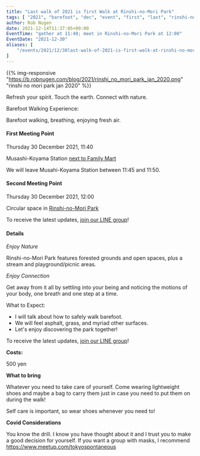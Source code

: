 ```yaml
---
title: "Last walk of 2021 is first Walk at Rinshi-no-Mori Park"
tags: [ "2021", "barefoot", "dec", "event", "first", "last", "rinshi-no-mori", "walk" ]
author: Rob Nugen
date: 2021-12-14T11:37:05+09:00
EventTime: "gather at 11:40; meet in Rinshi-no-Mori Park at 12:00"
EventDate: "2021-12-30"
aliases: [
    "/events/2021/12/30last-walk-of-2021-is-first-walk-at-rinshi-no-mori-park",
]
---
```


{{% img-responsive "https://b.robnugen.com/blog/2021/rinshi_no_mori_park_jan_2020.png" "rinshi no mori park jan 2020" %}}

Refresh your spirit. Touch the earth. Connect with nature.

Barefoot Walking Experience:

Barefoot walking, breathing, enjoying fresh air.

#### First Meeting Point

Thursday 30 December 2021, 11:40

Musashi-Koyama Station [next to Family Mart](https://goo.gl/maps/y3UrUcLu5heqNc8VA)

We will leave Musahi-Koyama Station between 11:45 and 11:50.

#### Second Meeting Point

Thursday 30 December 2021, 12:00

Circular space in [Rinshi-no-Mori Park](https://goo.gl/maps/RT2w4S4BvaHFreHM8)

To receive the latest updates, [join our LINE group](/contact/)!

#### Details

*Enjoy Nature*

Rinshi-no-Mori Park features
forested grounds and open spaces,
plus a stream and
playground/picnic areas.

*Enjoy Connection*

Get away from it all by settling into your being and noticing the
motions of your body, one breath and one step at a time.

What to Expect:

* I will talk about how to safely walk barefoot.
* We will feel asphalt, grass, and myriad other surfaces.
* Let's enjoy discovering the park together!

To receive the latest updates, [join our LINE group](/contact/)!

**Costs:**

500 yen

**What to bring**

Whatever you need to take care of yourself.  Come wearing lightweight
shoes and maybe a bag to carry them just in case you need to put them on
during the walk!

Self care is important, so wear shoes whenever you need to!

**Covid Considerations**

You know the drill.  I know you have thought about it and I trust you
to make a good decision for yourself.  If you want a group with masks,
I recommend https://www.meetup.com/tokyospontaneous
